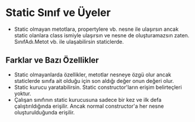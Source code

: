 # Static Sınıf ve Üyeler
* Static olmayan metotlara, propertylere vb. nesne ile ulaşırsın ancak static olanlara class ismiyle ulaşırsın ve nesne de oluşturamazsın zaten. SınıfAdı.Metot vb. ile ulaşabilirsin staticlerde.

## Farklar ve Bazı Özellikler
* Static olmayanlarda özellikler, metotlar nesneye özgü olur ancak staticlerde sınıfa ait olduğu için son aldığı değer onun değeri olur.
* Static kurucu yaratabilirsin. Static constructor'ların erişim belirteçleri yoktur.
* Çalışan sınıfının static kurucusuna sadece bir kez ve ilk defa çalıştırıldığında erişilir. Ancak normal constructor'a her nesne oluşturulduğunda erişilir.
